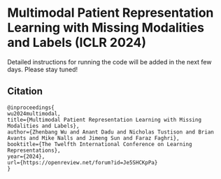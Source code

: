 # Multimodal Patient Representation Learning with Missing Modalities and Labels (ICLR 2024)

Detailed instructions for running the code will be added in the next few days. Please stay tuned!

## Citation

```
@inproceedings{
wu2024multimodal,
title={Multimodal Patient Representation Learning with Missing Modalities and Labels},
author={Zhenbang Wu and Anant Dadu and Nicholas Tustison and Brian Avants and Mike Nalls and Jimeng Sun and Faraz Faghri},
booktitle={The Twelfth International Conference on Learning Representations},
year={2024},
url={https://openreview.net/forum?id=Je5SHCKpPa}
}
```
